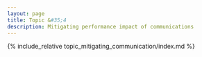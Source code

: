 ```yaml
---
layout: page
title: Topic &#35;4
description: Mitigating performance impact of communications
---
```


{% include_relative topic_mitigating_communication/index.md %}

